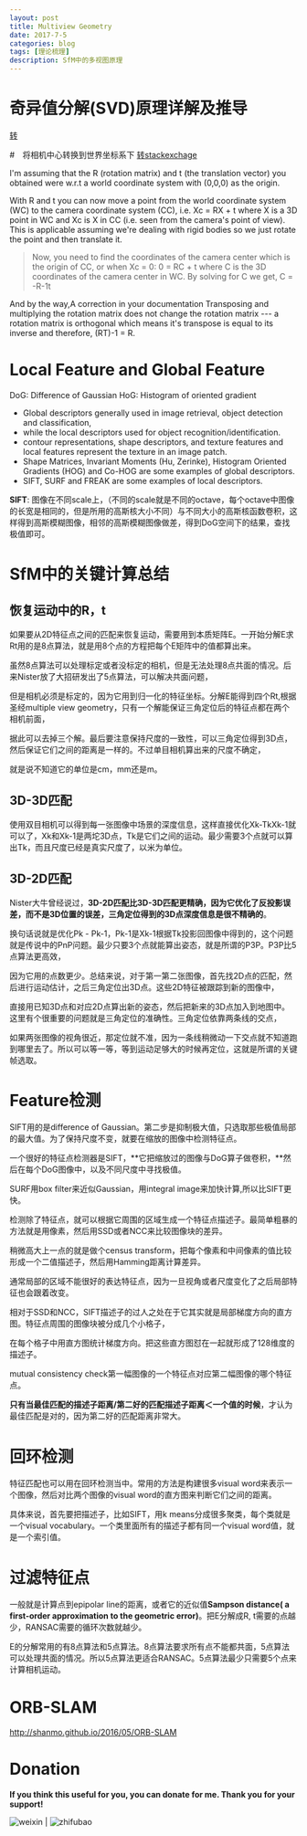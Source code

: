 ```yaml
---
layout: post
title: Multiview Geometry
date: 2017-7-5
categories: blog
tags: [理论梳理]
description: SfM中的多视图原理
---
```


# 奇异值分解(SVD)原理详解及推导

[转](http://blog.sina.com.cn/s/blog_3f738ee00102val0.html)

#　将相机中心转换到世界坐标系下
[转stackexchage](https://stackoverflow.com/questions/2403886/camera-translation-vector-relation-to-rotation-matrix)

I'm assuming that the R (rotation matrix) and t (the translation vector) you obtained were w.r.t a world coordinate system with (0,0,0) as the origin.

With R and t you can now move a point from the world coordinate system (WC) to the camera coordinate system (CC), i.e. Xc = RX + t where X is a 3D point in WC and Xc is X in CC (i.e. seen from the camera's point of view). This is applicable assuming we're dealing with rigid bodies so we just rotate the point and then translate it.

>Now, you need to find the coordinates of the camera center which is the origin of CC, or when Xc = 0:
>0 = RC + t where C is the 3D coordinates of the camera center in WC. By solving for C we get,
>C = -R-1t

And by the way,A correction in your documentation
Transposing and multiplying the rotation matrix does not change the rotation matrix --- a rotation matrix is orthogonal which means it's transpose is equal to its inverse and therefore, (RT)-1 = R.


# Local Feature and Global Feature

DoG: Difference of Gaussian
HoG: Histogram of oriented gradient

- Global descriptors generally used in image retrieval, object detection and classification,
- while the local descriptors used for object recognition/identification.
- contour representations, shape descriptors, and texture features and local features represent the texture in an image patch.
- Shape Matrices, Invariant Moments (Hu, Zerinke), Histogram Oriented Gradients (HOG) and Co-HOG are some examples of global descriptors.
- SIFT, SURF and FREAK are some examples of local descriptors.

**SIFT**: 图像在不同scale上，（不同的scale就是不同的octave，每个octave中图像的长宽是相同的，但是所用的高斯核大小不同）与不同大小的高斯核函数卷积，这样得到高斯模糊图像，相邻的高斯模糊图像做差，得到DoG空间下的结果，查找极值即可。

# SfM中的关键计算总结

## 恢复运动中的R，t

如果要从2D特征点之间的匹配来恢复运动，需要用到本质矩阵E。一开始分解E求Rt用的是8点算法，就是用8个点的方程把每个E矩阵中的值都算出来。

虽然8点算法可以处理标定或者没标定的相机，但是无法处理8点共面的情况。后来Nister放了大招研发出了5点算法，可以解决共面问题，

但是相机必须是标定的，因为它用到归一化的特征坐标。分解E能得到四个Rt,根据圣经multiple view geometry，只有一个解能保证三角定位后的特征点都在两个相机前面，

据此可以去掉三个解。最后要注意保持尺度的一致性，可以三角定位得到3D点，然后保证它们之间的距离是一样的。不过单目相机算出来的尺度不确定，

就是说不知道它的单位是cm，mm还是m。

## 3D-3D匹配

使用双目相机可以得到每一张图像中场景的深度信息，这样直接优化Xk-TkXk-1就可以了，Xk和Xk-1是两坨3D点，Tk是它们之间的运动。最少需要3个点就可以算出Tk，而且尺度已经是真实尺度了，以米为单位。

## 3D-2D匹配

Nister大牛曾经说过，**3D-2D匹配比3D-3D匹配更精确，因为它优化了反投影误差，而不是3D位置的误差，三角定位得到的3D点深度信息是很不精确的**。

换句话说就是优化Pk - Pk-1，Pk-1是Xk-1根据Tk投影回图像中得到的，这个问题就是传说中的PnP问题。最少只要3个点就能算出姿态，就是所谓的P3P。P3P比5点算法更高效，

因为它用的点数更少。总结来说，对于第一第二张图像，首先找2D点的匹配，然后进行运动估计，之后三角定位出3D点。这些2D特征被跟踪到新的图像中，

直接用已知3D点和对应2D点算出新的姿态，然后把新来的3D点加入到地图中。这里有个很重要的问题就是三角定位的准确性。三角定位依靠两条线的交点，

如果两张图像的视角很近，那定位就不准，因为一条线稍微动一下交点就不知道跑到哪里去了。所以可以等一等，等到运动足够大的时候再定位，这就是所谓的关键帧选取。

# Feature检测

SIFT用的是difference of Gaussian。第二步是抑制极大值，只选取那些极值局部的最大值。为了保持尺度不变，就要在缩放的图像中检测特征点。

一个很好的特征点检测器是SIFT，**它把缩放过的图像与DoG算子做卷积，**然后在每个DoG图像中，以及不同尺度中寻找极值。

SURF用box filter来近似Gaussian，用integral image来加快计算,所以比SIFT更快。

检测除了特征点，就可以根据它周围的区域生成一个特征点描述子。最简单粗暴的方法就是用像素，然后用SSD或者NCC来比较图像块的差异。

稍微高大上一点的就是做个census transform，把每个像素和中间像素的值比较形成一个二值描述子，然后用Hamming距离计算差异。

通常局部的区域不能很好的表达特征点，因为一旦视角或者尺度变化了之后局部特征也会跟着改变。

相对于SSD和NCC，SIFT描述子的过人之处在于它其实就是局部梯度方向的直方图。特征点周围的图像块被分成几个小格子，

在每个格子中用直方图统计梯度方向。把这些直方图怼在一起就形成了128维度的描述子。

mutual consistency check第一幅图像的一个特征点对应第二幅图像的哪个特征点。

**只有当最佳匹配的描述子距离/第二好的匹配描述子距离＜一个值的时候**，才认为最佳匹配是对的，因为第二好的匹配距离非常大。

# 回环检测

特征匹配也可以用在回环检测当中。常用的方法是构建很多visual word来表示一个图像，然后对比两个图像的visual word的直方图来判断它们之间的距离。

具体来说，首先要把描述子，比如SIFT，用k means分成很多聚类，每个类就是一个visual vocabulary。一个类里面所有的描述子都有同一个visual word值，就是一个索引值。

# 过滤特征点

一般就是计算点到epipolar line的距离，或者它的近似值**Sampson distance( a first-order approximation to the geometric error)**。把E分解成R, t需要的点越少，RANSAC需要的循环次数就越少。

E的分解常用的有8点算法和5点算法。8点算法要求所有点不能都共面，5点算法可以处理共面的情况。所以5点算法更适合RANSAC。5点算法最少只需要5个点来计算相机运动。

# ORB-SLAM

http://shanmo.github.io/2016/05/ORB-SLAM

# Donation

**If you think this useful for you, you can donate for me. Thank you for your support!**

![weixin](https://github.com/bryanibit/bryanibit.github.io/raw/master/img/wx.jpg) | ![zhifubao](https://github.com/bryanibit/bryanibit.github.io/raw/master/img/zfb.jpg)


